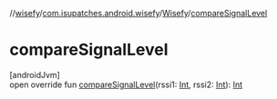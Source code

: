 //[wisefy](../../../index.md)/[com.isupatches.android.wisefy](../index.md)/[Wisefy](index.md)/[compareSignalLevel](compare-signal-level.md)

# compareSignalLevel

[androidJvm]\
open override fun [compareSignalLevel](compare-signal-level.md)(rssi1: [Int](https://kotlinlang.org/api/latest/jvm/stdlib/kotlin/-int/index.html), rssi2: [Int](https://kotlinlang.org/api/latest/jvm/stdlib/kotlin/-int/index.html)): [Int](https://kotlinlang.org/api/latest/jvm/stdlib/kotlin/-int/index.html)

